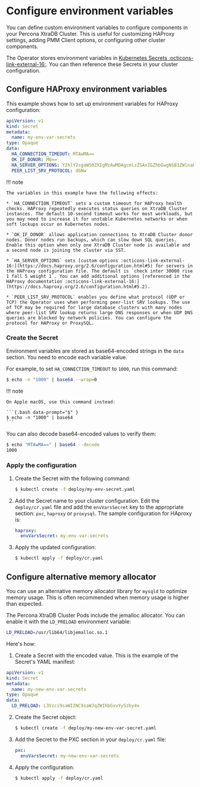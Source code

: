 # Configure environment variables

You can define custom environment variables to configure components in your Percona XtraDB Cluster. This is useful for customizing HAProxy settings, adding PMM Client options, or configuring other cluster components.

The Operator stores environment variables in [Kubernetes Secrets :octicons-link-external-16:](https://kubernetes.io/docs/concepts/configuration/secret/). You can then reference these Secrets in your cluster configuration.

## Configure HAProxy environment variables

This example shows how to set up environment variables for HAProxy configuration:

```yaml
apiVersion: v1
kind: Secret
metadata:
  name: my-env-var-secrets
type: Opaque
data:
  HA_CONNECTION_TIMEOUT: MTAwMA==
  OK_IF_DONOR: MQ==
  HA_SERVER_OPTIONS: Y2hlY2sgaW50ZXIgMzAwMDAgcmlzZSAxIGZhbGwgNSB3ZWlnaHQgMQ==
  PEER_LIST_SRV_PROTOCOL: dGNw
```

!!! note

    The variables in this example have the following effects:
    
    * `HA_CONNECTION_TIMEOUT` sets a custom timeout for HAProxy health checks. HAProxy repeatedly executes status queries on XtraDB Cluster instances. The default 10-second timeout works for most workloads, but you may need to increase it for unstable Kubernetes networks or when soft lockups occur on Kubernetes nodes.
    
    * `OK_IF_DONOR` allows application connections to XtraDB Cluster donor nodes. Donor nodes run backups, which can slow down SQL queries. Enable this option when only one XtraDB Cluster node is available and a second node is joining the cluster via SST.
    
    * `HA_SERVER_OPTIONS` sets [custom options :octicons-link-external-16:](https://docs.haproxy.org/2.6/configuration.html#5) for servers in the HAProxy configuration file. The default is `check inter 30000 rise 1 fall 5 weight 1`. You can add additional options [referenced in the HAProxy documentation :octicons-link-external-16:](https://docs.haproxy.org/2.6/configuration.html#5.2).
    
    * `PEER_LIST_SRV_PROTOCOL` enables you define what protocol (UDP or TCP) the Operator uses when performing peer-list SRV lookups. The use of TCP may be required for large database clusters with many nodes where peer-list SRV lookup returns large DNS responses or when UDP DNS queries are blocked by network policies. You can configure the protocol for HAProxy or ProxySQL. 

### Create the Secret

Environment variables are stored as base64-encoded strings in the `data` section. You need to encode each variable value.

For example, to set `HA_CONNECTION_TIMEOUT` to `1000`, run this command:

```{.bash data-prompt="$" }
$ echo -n "1000" | base64 --wrap=0
```

!!! note

    On Apple macOS, use this command instead:

    ```{.bash data-prompt="$" }
    $ echo -n "1000" | base64
    ```

You can also decode base64-encoded values to verify them:

```{.bash data-prompt="$" }
$ echo "MTAwMA==" | base64 --decode
1000
```

### Apply the configuration

1. Create the Secret with the following command:

    ```{.bash data-prompt="$" }
    $ kubectl create -f deploy/my-env-secret.yaml
    ```

2. Add the Secret name to your cluster configuration. Edit the `deploy/cr.yaml` file and add the `envVarsSecret` key to the appropriate section: `pxc`, `haproxy` or `proxysql`. The sample configuration for HAproxy is:

    ```yaml
    haproxy:
      envVarsSecret: my-env-var-secrets
    ```

3. Apply the updated configuration:

    ```{.bash data-prompt="$" }
    $ kubectl apply -f deploy/cr.yaml
    ```

## Configure alternative memory allocator

You can use an alternative memory allocator library for `mysqld` to optimize memory usage. This is often recommended when memory usage is higher than expected.

The Percona XtraDB Cluster Pods include the jemalloc allocator. You can enable it with the `LD_PRELOAD` environment variable:

```bash
LD_PRELOAD=/usr/lib64/libjemalloc.so.1
```

Here's how:

1. Create a Secret with the encoded value. This is the example of the Secret's YAML manifest:

```yaml
apiVersion: v1
kind: Secret
metadata:
  name: my-new-env-var-secrets
type: Opaque
data:
  LD_PRELOAD: L3Vzci9saWI2NC9saWJqZW1hbGxvYy5zby4x
```

2. Create the Secret object:

    ```{.bash data-prompt="$" }
    $ kubectl create -f deploy/my-new-env-var-secret.yaml
    ```

3. Add the Secret to the PXC section in your `deploy/cr.yaml` file:

    ```yaml
    pxc:
      envVarsSecret: my-new-env-var-secrets
    ```

4. Apply the configuration:

    ```{.bash data-prompt="$" }
    $ kubectl apply -f deploy/cr.yaml
    ```
